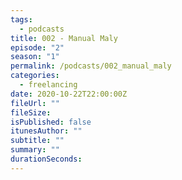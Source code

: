 ```yaml
---
tags:
  - podcasts
title: 002 - Manual Maly
episode: "2"
season: "1"
permalink: /podcasts/002_manual_maly
categories:
  - freelancing
date: 2020-10-22T22:00:00Z
fileUrl: ""
fileSize:
isPublished: false
itunesAuthor: ""
subtitle: ""
summary: ""
durationSeconds:
---
```

